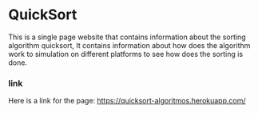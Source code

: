 # QuickSort 
This is a single page website that contains information about the sorting algorithm quicksort,
It contains information about how does the algorithm work to simulation on different platforms to see how does
the sorting is done. 

### link
Here is a link for the page: https://quicksort-algoritmos.herokuapp.com/

